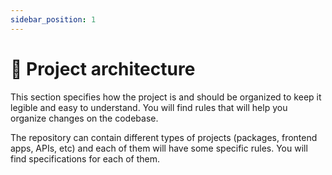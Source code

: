 ```yaml
---
sidebar_position: 1
---
```


# 👷 Project architecture

This section specifies how the project is and should be organized to keep it legible and easy to understand. You will find rules that will help you organize changes on the codebase.

The repository can contain different types of projects (packages, frontend apps, APIs, etc) and each of them will have some specific rules. You will find specifications for each of them.
